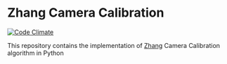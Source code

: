 # Zhang Camera Calibration

[![Code Climate](https://codeclimate.com/repos/588a1a7701cdbe0054004e6b/badges/dc2fe9773f163666e7df/gpa.svg)](https://codeclimate.com/repos/588a1a7701cdbe0054004e6b/feed)

This repository contains the implementation of
[Zhang](https://www.microsoft.com/en-us/research/project/a-flexible-new-technique-for-camera-calibration-2/) Camera Calibration algorithm in Python
